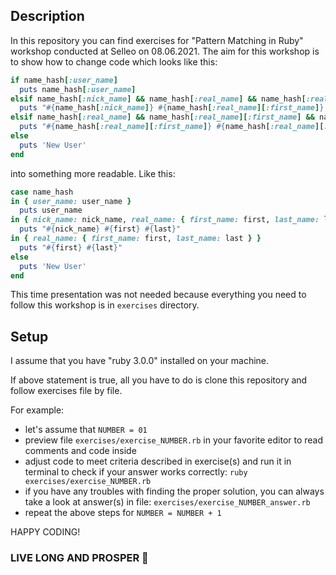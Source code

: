 ## Description

In this repository you can find exercises for "Pattern Matching in Ruby" workshop conducted at Selleo on 08.06.2021.
The aim for this workshop is to show how to change code which looks like this:

```ruby
if name_hash[:user_name]
  puts name_hash[:user_name]
elsif name_hash[:nick_name] && name_hash[:real_name] && name_hash[:real_name][:first_name] && name_hash[:real_name][:last_name]
  puts "#{name_hash[:nick_name]} #{name_hash[:real_name][:first_name]} #{name_hash[:real_name][:last_name]}"
elsif name_hash[:real_name] && name_hash[:real_name][:first_name] && name_hash[:real_name][:last_name]
  puts "#{name_hash[:real_name][:first_name]} #{name_hash[:real_name][:last_name]}"
else
  puts 'New User'
end
```

into something more readable. Like this:

```ruby
case name_hash
in { user_name: user_name }
  puts user_name
in { nick_name: nick_name, real_name: { first_name: first, last_name: last } }
  puts "#{nick_name} #{first} #{last}"
in { real_name: { first_name: first, last_name: last } }
  puts "#{first} #{last}"
else
  puts 'New User'
end

```

This time presentation was not needed because everything you need to follow this workshop
is in `exercises` directory. 

## Setup

I assume that you have "ruby 3.0.0" installed on your machine.

If above statement is true, all you have to do is clone this repository and follow exercises file by file.

For example:

- let's assume that `NUMBER = 01`
- preview file `exercises/exercise_NUMBER.rb` in your favorite editor to read comments and code inside
- adjust code to meet criteria described in exercise(s) and run it in terminal to check 
  if your answer works correctly: `ruby exercises/exercise_NUMBER.rb`
- if you have any troubles with finding the proper solution, you can always take a look at
  answer(s) in file: `exercises/exercise_NUMBER_answer.rb` 
- repeat the above steps for `NUMBER = NUMBER + 1`

HAPPY CODING!

### LIVE LONG AND PROSPER 🖖
